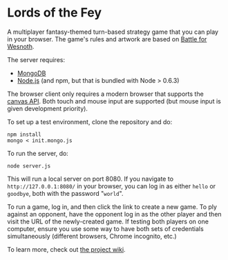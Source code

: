 Lords of the Fey
=======

A multiplayer fantasy-themed turn-based strategy game that you can play in your browser. The game's rules and artwork are based on [Battle for Wesnoth](http://www.wesnoth.org).

The server requires:

 * [MongoDB](https://www.mongodb.org/)
 * [Node.js](http://nodejs.org/) (and npm, but that is bundled with Node > 0.6.3)

The browser client only requires a modern browser that supports the [canvas API](http://caniuse.com/canvas). Both touch and mouse input are supported (but mouse input is given development priority).

To set up a test environment, clone the repository and do:

    npm install
    mongo < init.mongo.js

To run the server, do:

    node server.js

This will run a local server on port 8080. If you navigate to `http://127.0.0.1:8080/` in your browser, you can log in as either `hello` or `goodbye`, both with the password "`world`".

To run a game, log in, and then click the link to create a new game. To ply against an opponent, have the opponent log in as the other player and then visit the URL of the newly-created game. If testing both players on one computer, ensure you use some way to have both sets of credentials simultaneously (different browsers, Chrome incognito, etc.)

To learn more, check out [the project wiki](wiki).